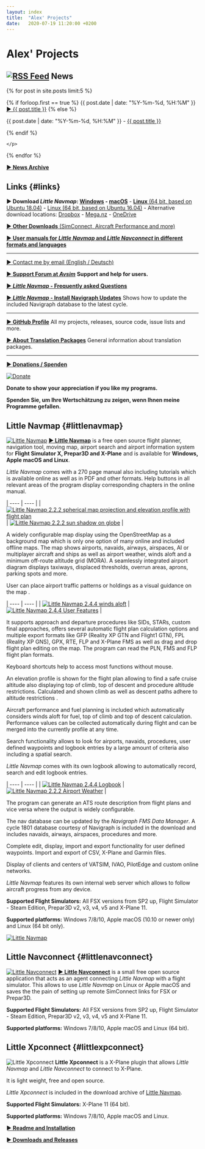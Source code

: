 ```yaml
---
layout: index
title:  "Alex' Projects"
date:   2020-07-19 11:20:00 +0200
---
```


# Alex' Projects

## [![RSS Feed](assets/images/feed.png)](/feed.xml) News
<p>
  {% for post in site.posts limit:5 %}
    <p>
  {% if forloop.first == true %}
      <span class="bold">{{ post.date | date: "%Y-%m-%d, %H:%M" }} <a href="{{ site.baseurl }}{{ post.url }}"><span class="bold">► {{ post.title }}</span></a></span>
    {% else %}
      <p>{{ post.date | date: "%Y-%m-%d, %H:%M" }} - <a href="{{ site.baseurl }}{{ post.url }}">{{ post.title }}</a></p>
    {% endif %}

    </p>
  {% endfor %}
</p>

[**► News Archive**](archive.html)

## Links {#links}

**► Download _Little Navmap_: [Windows](https://github.com/albar965/littlenavmap/releases/download/v2.4.5/LittleNavmap-win-2.4.5.zip) - [macOS](https://github.com/albar965/littlenavmap/releases/download/v2.4.5/LittleNavmap-macOS-2.4.5.zip)** - [**Linux** \(64 bit, based on Ubuntu 18.04\)](https://github.com/albar965/littlenavmap/releases/download/v2.4.5/LittleNavmap-linux-18.04-2.4.5.tar.gz) - [Linux \(64 bit, based on Ubuntu 16.04\)](https://github.com/albar965/littlenavmap/releases/download/v2.4.5/LittleNavmap-linux-16.04-2.4.5.tar.gz) - Alternative download locations: [Dropbox](https://www.dropbox.com/sh/eh446yent4rz3uq/AACg8vMEmX8AxY_5Hjpt90kWa) -
[Mega.nz](https://mega.nz/#F!iOZHlIab!65qqRGToUUCxiSMmzbab1w) - [OneDrive](https://1drv.ms/u/s!AoWYKlNEZds9auvFMliyQ3HK-lY?e=42ud1g)

[**► Other Downloads** (SimConnect, Aircraft Performance and more)](https://www.littlenavmap.org/downloads)

[**► User manuals for _Little Navmap_ and _Little Navconnect_ in different formats and languages**](/manuals.html)

----

<a href="alex AT littlenavmap DOT org"
   rel="nofollow"
   onclick="this.href='mailto:' + 'alex' + '@' + 'little' + 'nav' + 'map' + '.' + 'org'"
   onmouseleave="this.href='alex AT littlenavmap DOT org'"><span class="bold">► Contact me by email (English / Deutsch)</span></a>

[**► Support Forum at _Avsim_**](https://www.avsim.com/forum/780-little-navmap-little-navconnect-little-logbook-support-forum) **Support and help for users.**

[**► _Little Navmap_ - Frequently asked Questions**](littlenavmap-faq.html) <!--[**► Oft gestellte Fragen**](littlenavmap-faq_de.html)-->

[**► _Little Navmap_ - Install Navigraph Updates**](littlenavmap_navigraph.html) Shows how to update the included Navigraph database to the latest cycle.

----

[**► GitHub Profile**](https://github.com/albar965) All my projects, releases, source code, issue lists and more.

[**► About Translation Packages**](littlenavmaptranslations.html) General information about translation packages.

----

[**► Donations / Spenden**](donate.html)

[![Donate](assets/images/donate.png)](donate.html)

**Donate to show your appreciation if you like my programs.**

**Spenden Sie, um Ihre Wertschätzung zu zeigen, wenn Ihnen meine Programme gefallen.**

## Little Navmap {#littlenavmap}

[![Little Navmap](assets/images/navroute.png)](littlenavmap.html) [**► Little
Navmap**](littlenavmap.html) is a free open source flight planner, navigation tool, moving map,
airport search and airport information system for **Flight Simulator X, Prepar3D and X-Plane** and is available for **Windows, Apple macOS and Linux**.

_Little Navmap_ comes with a 270 page manual also including tutorials which is available online as well as in PDF and other formats.
Help buttons in all relevant areas of the program display corresponding chapters in the online manual.

| ---- | ---- |
| [![Little Navmap 2.2.2 spherical map projection and elevation profile with flight plan](assets/images/spherical_small.jpg)](assets/images/spherical.jpg) | [![Little Navmap 2.2.2 sun shadow on globe](assets/images/sunshadow_small.jpg)](assets/images/sunshadow.jpg) |

A widely configurable map display using the OpenStreetMap as a background map which is only one
option of many online and included offline maps. The map shows airports, navaids, airways,
airspaces, AI or multiplayer aircraft and ships as well as airport weather, winds aloft and a minimum off-route altitude grid (MORA). A seamlessly integrated airport diagram displays
taxiways, displaced thresholds, overrun areas, aprons, parking spots and more.

User can place airport traffic patterns or holdings as a visual guidance on the map .

| ---- | ---- |
| [![Little Navmap 2.4.4 winds aloft](assets/images/user_features_small.jpg)](assets/images/user_features.jpg) | [![Little Navmap 2.4.4 User Features](assets/images/wind_small.jpg)](assets/images/wind.jpg) |

It supports approach and departure procedures like SIDs, STARs, custom final approaches, offers several automatic flight
plan calculation options and multiple export formats like GFP \(Reality XP GTN and Flight1 GTN\),
FPL \(Reality XP GNS\), GPX, RTE, FLP and X-Plane FMS as well as
drag and drop flight plan editing on the map. The program can read the PLN, FMS and FLP flight plan
formats.

Keyboard shortcuts help to access most functions without mouse.

An elevation profile is shown for the flight plan allowing to find a safe cruise altitude also displaying top of climb,
top of descent and procedure altitude restrictions. Calculated and shown climb as well as descent paths adhere to altitude
restrictions .

Aircraft performance and fuel planning is included which automatically considers winds aloft for fuel, top of climb and top of descent calculation. Performance values can be collected automatically during flight and can be merged into the currently profile at any time.

Search functionality allows to look for airports, navaids, procedures, user defined waypoints and logbook entries by a large amount of
criteria also including a spatial search.

_Little Navmap_ comes with its own logbook allowing to automatically record, search and edit logbook entries.

| ---- | ---- |
| [![Little Navmap 2.4.4 Logbook](assets/images/logbook_small.jpg)](assets/images/logbook.jpg) | [![Little Navmap 2.2.2 Airport Weather](assets/images/airportweather_small.jpg)](assets/images/airportweather.jpg) |

The program can generate an ATS route description from flight plans and vice versa where the output is widely configurable.

The nav database can be updated by the _Navigraph FMS Data Manager_. A cycle 1801 database
courtesy of Navigraph is included in the download and includes navaids, airways, airspaces, procedures and more.

Complete edit, display, import and export functionality for user defined waypoints.
Import and export of CSV, X-Plane and Garmin files.

Display of clients and centers of VATSIM, IVAO, PilotEdge and custom online networks.

_Little Navmap_ features its own internal web server which allows to follow aircraft progress from any device.

**Supported Flight Simulators:** All FSX versions from SP2 up, Flight Simulator - Steam Edition,
Prepar3D v2, v3, v4, v5 and X-Plane 11.

**Supported platforms:** Windows 7/8/10, Apple macOS \(10.10 or newer only\) and Linux \(64 bit only\).

[![Little Navmap](assets/images/Tipp_FSMagazin_D_Neu_2014_50.png)](https://www.facebook.com/FSMAGAZIN/posts/1349379408450042)


## Little Navconnect {#littlenavconnect}

[![Little Navconnect](assets/images/navconnect.png)](littlenavconnect.html) [**► Little
Navconnect**](littlenavconnect.html) is a
small free open source application that acts as an agent connecting *Little Navmap* with a flight
simulator. This allows to use *Little Navmap*
on Linux or Apple macOS and saves the the pain of setting up remote SimConnect links for FSX or Prepar3D.

**Supported Flight Simulators:** All FSX versions from SP2 up, Flight Simulator - Steam Edition,
Prepar3D v2, v3, v4, v5 and X-Plane 11.

**Supported platforms:** Windows 7/8/10, Apple macOS and Linux \(64 bit\).

## Little Xpconnect {#littlexpconnect}

![Little Xpconnect](assets/images/xpnavconnect.png) **Little Xpconnect** is a X-Plane plugin that
allows *Little Navmap* and *Little Navconnect* to connect to X-Plane.

It is light weight, free and open source.

*Little Xpconnect* is included in the download archive of [Little Navmap](littlenavmap.html).

**Supported Flight Simulators:** X-Plane 11 \(64 bit\).

**Supported platforms:** Windows 7/8/10, Apple macOS and Linux.

[**► Readme and Installation**](https://github.com/albar965/littlexpconnect/blob/release/1.0/README.txt)

[**► Downloads and Releases**](https://github.com/albar965/littlexpconnect/releases)

